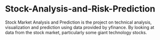 # Stock-Analysis-and-Risk-Prediction
Stock Market Analysis and Prediction is the project on technical analysis, visualization and prediction using data provided by  yfinance. By looking at data from the stock market, particularly some giant technology stocks.

